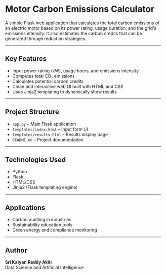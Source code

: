 # Motor Carbon Emissions Calculator

A simple Flask web application that calculates the total carbon emissions of an electric motor based on its power rating, usage duration, and the grid's emissions intensity. It also estimates the carbon credits that can be generated through reduction strategies.

---

## Key Features

- Input power rating (kW), usage hours, and emissions intensity  
- Computes total CO₂ emissions  
- Calculates potential carbon credits  
- Clean and interactive web UI built with HTML and CSS  
- Uses Jinja2 templating to dynamically show results  

---

## Project Structure

- `app.py` – Main Flask application  
- `templates/index.html` – Input form UI  
- `templates/results.html` – Results display page  
- `README.md` – Project documentation  

---

## Technologies Used

- Python  
- Flask  
- HTML/CSS  
- Jinja2 (Flask templating engine)  

---

## Applications

- Carbon auditing in industries  
- Sustainability education tools  
- Green energy and compliance monitoring  

---

## Author

**Sri Kalyan Reddy Akiti**  
Data Science and Artificial Intelligence  
